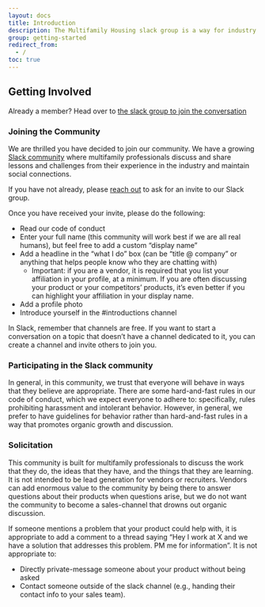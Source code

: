 ```yaml
---
layout: docs
title: Introduction
description: The Multifamily Housing slack group is a way for industry professionals to maintain social connections to their peers.
group: getting-started
redirect_from:
  - /
toc: true
---
```


## Getting Involved

Already a member? Head over to [the slack group to join the conversation](https://multifamilyhousing.slack.com)

### Joining the Community

We are thrilled you have decided to join our community. We have a growing [Slack community](https://multifamilyhousing.slack.com) where multifamily professionals discuss and share lessons and challenges from their experience in the industry and maintain social connections.

If you have not already, please [reach out](/join) to ask for an invite to our Slack group.

Once you have received your invite, please do the following:

* Read our code of conduct
* Enter your full name (this community will work best if we are all real humans), but feel free to add a custom “display name”
* Add a headline in the “what I do” box (can be “title @ company” or anything that helps people know who they are chatting with)
  * Important: if you are a vendor, it is required that you list your affiliation in your profile, at a minimum. If you are often discussing your product or your competitors’ products, it’s even better if you can highlight your affiliation in your display name.
* Add a profile photo
* Introduce yourself in the #introductions channel

In Slack, remember that channels are free. If you want to start a conversation on a topic that doesn’t have a channel dedicated to it, you can create a channel and invite others to join you.

### Participating in the Slack community

In general, in this community, we trust that everyone will behave in ways that they believe are appropriate. There are some hard-and-fast rules in our code of conduct, which we expect everyone to adhere to: specifically, rules prohibiting harassment and intolerant behavior. However, in general, we prefer to have guidelines for behavior rather than hard-and-fast rules in a way that promotes organic growth and discussion.

### Solicitation

This community is built for multifamily professionals to discuss the work that they do, the ideas that they have, and the things that they are learning. It is not intended to be lead generation for vendors or recruiters. Vendors can add enormous value to the community by being there to answer questions about their products when questions arise, but we do not want the community to become a sales-channel that drowns out organic discussion.

If someone mentions a problem that your product could help with, it is appropriate to add a comment to a thread saying “Hey I work at X and we have a solution that addresses this problem. PM me for information”. It is not appropriate to:

* Directly private-message someone about your product without being asked
* Contact someone outside of the slack channel (e.g., handing their contact info to your sales team).
